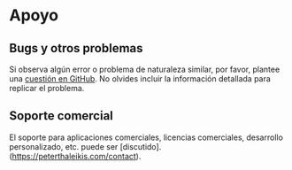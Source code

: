 # Apoyo

## Bugs y otros problemas

Si observa algún error o problema de naturaleza similar, por favor, plantee una [cuestión en GitHub](https://github.com/spekulatius/PHPScraper/issues). No olvides incluir la información detallada para replicar el problema.

## Soporte comercial

El soporte para aplicaciones comerciales, licencias comerciales, desarrollo personalizado, etc. puede ser [discutido].(https://peterthaleikis.com/contact).
